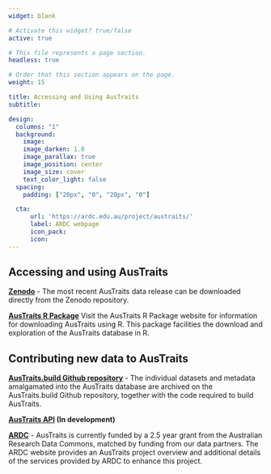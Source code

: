 ```yaml
---
widget: blank

# Activate this widget? true/false
active: true

# This file represents a page section.
headless: true

# Order that this section appears on the page.
weight: 15

title: Accessing and Using AusTraits
subtitle:

design:
  columns: "1"
  background:
    image:
    image_darken: 1.0
    image_parallax: true
    image_position: center
    image_size: cover
    text_color_light: false
  spacing:
    padding: ["20px", "0", "20px", "0"]

  cta:
      url: 'https://ardc.edu.au/project/austraits/'
      label: ARDC webpage
      icon_pack:
      icon:
---
```




## Accessing and using AusTraits


**[Zenodo](http://doi.org/10.5281/zenodo.5112001.)** - The most recent AusTraits data release can be downloaded directly from the Zenodo repository.


**[AusTraits R Package](https://traitecoevo.github.io/austraits/)** Visit the AusTraits R Package website for information for downloading AusTraits using R. This package facilities the download and exploration of the AusTraits database in R.


## Contributing new data to AusTraits


**[AusTraits.build Github repository](https://github.com/traitecoevo/austraits.build)** - The individual datasets and metadata amalgamated into the AusTraits database are archived on the AusTraits.build Github repository, together with the code required to build AusTraits.





**[AusTraits API]() (In development)**

**[ARDC](https://ardc.edu.au/project/austraits/)**  - AusTraits is currently funded by a 2.5 year grant from the Australian Research Data Commons, matched by funding from our data partners. The ARDC website provides an AusTraits project overview and additional details of the services provided by ARDC to enhance this project.
